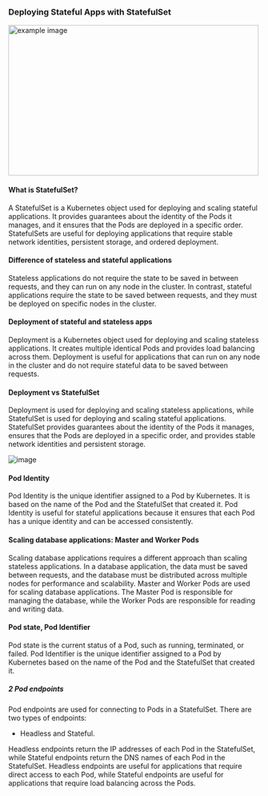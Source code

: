 ### Deploying Stateful Apps with StatefulSet
<img src=https://user-images.githubusercontent.com/89149327/225125848-03995549-8a94-4c0b-a4ae-72183d9c8dd7.png alt="example image" width="500" height="300">

#### What is StatefulSet?
A StatefulSet is a Kubernetes object used for deploying and scaling stateful applications. 
It provides guarantees about the identity of the Pods it manages, and it ensures that the Pods are deployed in a specific order.
StatefulSets are useful for deploying applications that require stable network identities, persistent storage, and ordered deployment.

#### Difference of stateless and stateful applications
Stateless applications do not require the state to be saved in between requests, and they can run on any node in the cluster. 
In contrast, stateful applications require the state to be saved between requests, and they must be deployed on specific nodes in the cluster.

#### Deployment of stateful and stateless apps
Deployment is a Kubernetes object used for deploying and scaling stateless applications. It creates multiple identical Pods and provides load balancing across them. Deployment is useful for applications that can run on any node in the cluster and do not require stateful data to be saved between requests.

#### Deployment vs StatefulSet
Deployment is used for deploying and scaling stateless applications, while StatefulSet is used for deploying and scaling stateful applications. 
StatefulSet provides guarantees about the identity of the Pods it manages, ensures that the Pods are deployed in a specific order, 
and provides stable network identities and persistent storage.

![image](https://user-images.githubusercontent.com/89149327/225126143-90527778-a68d-48dd-a1b3-51609fa602ab.png)

#### Pod Identity
Pod Identity is the unique identifier assigned to a Pod by Kubernetes. 
It is based on the name of the Pod and the StatefulSet that created it.
Pod Identity is useful for stateful applications because it ensures that each Pod has a unique identity and can be accessed consistently.

#### Scaling database applications: Master and Worker Pods
Scaling database applications requires a different approach than scaling stateless applications. 
In a database application, the data must be saved between requests, and the database must be distributed across multiple nodes for performance and scalability. 
Master and Worker Pods are used for scaling database applications. The Master Pod is responsible for managing the database, 
while the Worker Pods are responsible for reading and writing data.

#### Pod state, Pod Identifier
Pod state is the current status of a Pod, such as running, terminated, or failed. 
Pod Identifier is the unique identifier assigned to a Pod by Kubernetes based on the name of the Pod and the StatefulSet that created it.

##### 2 Pod endpoints
Pod endpoints are used for connecting to Pods in a StatefulSet. 
There are two types of endpoints: 
- Headless and Stateful. 

Headless endpoints return the IP addresses of each Pod in the StatefulSet, while Stateful endpoints return the DNS names of each Pod in the StatefulSet. 
Headless endpoints are useful for applications that require direct access to each Pod, 
while Stateful endpoints are useful for applications that require load balancing across the Pods.
